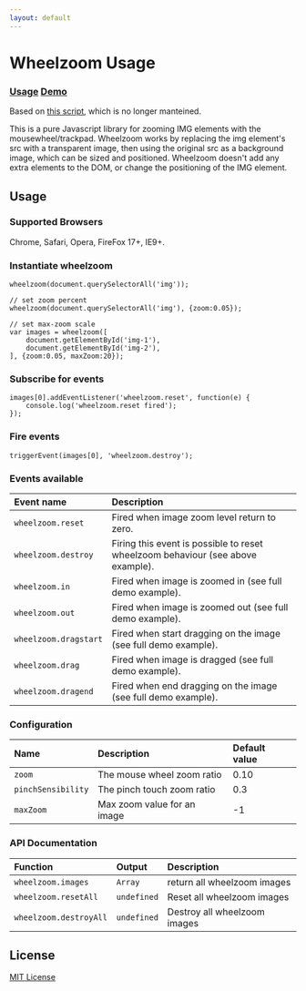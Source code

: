 ```yaml
---
layout: default
---
```


# Wheelzoom Usage

### [Usage](https://kwaadpepper.github.io/wheelzoom-revived/) [Demo](https://kwaadpepper.github.io/wheelzoom-revived/demo.html)

Based on [this script](http://www.jacklmoore.com/wheelzoom/), which is no longer manteined.

This is a pure Javascript library for zooming IMG elements with the mousewheel/trackpad. Wheelzoom works by replacing the img element's src with a transparent image, then using the original src as a background image, which can be sized and positioned. Wheelzoom doesn't add any extra elements to the DOM, or change the positioning of the IMG element.

## Usage

### Supported Browsers

Chrome, Safari, Opera, FireFox 17+, IE9+.

### Instantiate wheelzoom

    wheelzoom(document.querySelectorAll('img'));

    // set zoom percent
    wheelzoom(document.querySelectorAll('img'), {zoom:0.05});

    // set max-zoom scale
    var images = wheelzoom([
        document.getElementById('img-1'),
        document.getElementById('img-2'),
    ], {zoom:0.05, maxZoom:20});

### Subscribe for events

    images[0].addEventListener('wheelzoom.reset', function(e) {
    	console.log('wheelzoom.reset fired');
    });

### Fire events

    triggerEvent(images[0], 'wheelzoom.destroy');

### Events available

| Event name            | Description                                                                     |
| :-------------------- | :------------------------------------------------------------------------------ |
| `wheelzoom.reset`     | Fired when image zoom level return to zero.                                     |
| `wheelzoom.destroy`   | Firing this event is possible to reset wheelzoom behaviour (see above example). |
| `wheelzoom.in`        | Fired when image is zoomed in (see full demo example).                          |
| `wheelzoom.out`       | Fired when image is zoomed out (see full demo example).                         |
| `wheelzoom.dragstart` | Fired when start dragging on the image (see full demo example).                 |
| `wheelzoom.drag`      | Fired when image is dragged (see full demo example).                            |
| `wheelzoom.dragend`   | Fired when end dragging on the image (see full demo example).                   |

### Configuration

| Name               | Description                 | Default value |
| :----------------- | :-------------------------- | :------------ |
| `zoom`             | The mouse wheel zoom ratio  | 0.10          |
| `pinchSensibility` | The pinch touch zoom ratio  | 0.3           |
| `maxZoom`          | Max zoom value for an image | -1            |

### API Documentation

| Function               | Output      | Description                  |
| :--------------------- | :---------- | :--------------------------- |
| `wheelzoom.images`     | `Array`     | return all wheelzoom images  |
| `wheelzoom.resetAll`   | `undefined` | Reset all wheelzoom images   |
| `wheelzoom.destroyAll` | `undefined` | Destroy all wheelzoom images |

## License

[MIT License](http://opensource.org/licenses/MIT)
